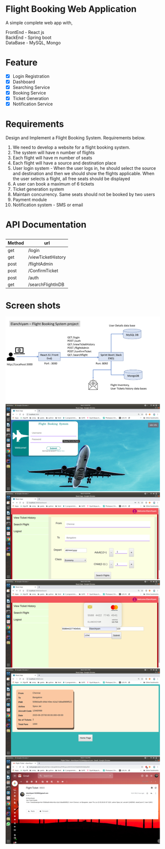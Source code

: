 # Flight Booking Web Application  

A simple complete web app with,

FrontEnd - React js <br/>
BackEnd - Spring boot <br/>
DataBase - MySQL, Mongo <br/>

# Feature
- [x] Login Registration
- [x] Dashboard
- [x] Searching Service
- [x] Booking Service
- [x] Ticket Generation
- [x] Notification Service

# Requirements

Design and Implement a Flight Booking System. Requirements below.
1. We need to develop a website for a flight booking system.
2. The system will have n number of flights
3. Each flight will have m number of seats
4. Each flight will have a source and destination place
5. User login system - When the user logs in, he should select the source and destination and then we should show the flights applicable. When the user selects a flight, all free seats should be displayed
6. A user can book a maximum of 6 tickets
7. Ticket generation system
8. Maintain concurrency. Same seats should not be booked by two users
9. Payment module
10. Notification system - SMS or email


# API Documentation
## 
   | Method | url               |
   | ------ | ----------------- |
   | get    | /login            |
   | get    | /viewTicketHistory|
   | post   | /flightAdmin      |
   | post   | /ConfirmTicket    |
   | post   | /auth             |
   | get    | /searchFlightInDB | 

# Screen shots

![Alt text](ScreenShots/blockDiagram.png?raw=true "Block")
![Alt text](ScreenShots/login.png?raw=true "Login")
![Alt text](ScreenShots/Dashboard.png?raw=true "DashBoard")
![Alt text](ScreenShots/creditCard.png?raw=true "Payment")
![Alt text](ScreenShots/viewHistory.png?raw=true "Profile")
![Alt text](ScreenShots/mailNotification.png?raw=true "Mail")

 
